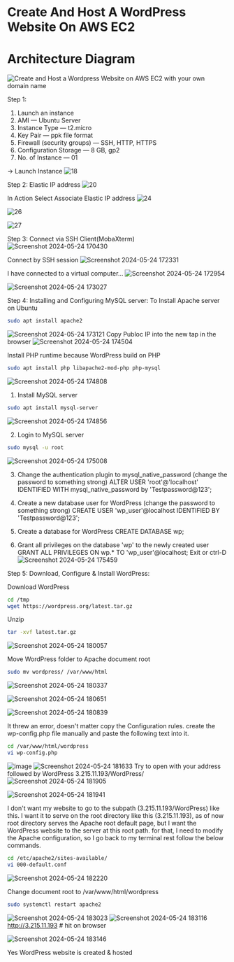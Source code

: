 # Create And Host A WordPress Website On AWS EC2
# Architecture Diagram

![Create and Host a Wordpress Website on AWS EC2 with your own domain name](https://github.com/praneethsonu/AWS-Projects/assets/166925251/cacc261f-8b51-4b59-a20b-b9db9438557f)

Step 1: 
1. Launch an instance
2. AMI — Ubuntu Server
3. Instance Type — t2.micro
4. Key Pair — ppk file format
5. Firewall (security groups) — SSH, HTTP, HTTPS
6. Configuration Storage — 8 GB, gp2
7. No. of Instance — 01

→ Launch Instance
![18](https://github.com/praneethsonu/AWS-Projects/assets/166925251/0a20c58d-ad58-4f14-941b-a9c9781aff7b)

Step 2: Elastic IP address
![20](https://github.com/praneethsonu/AWS-Projects/assets/166925251/6b3bd40a-a015-4218-93c4-bc48a41295cd)

In Action Select Associate Elastic IP address
![24](https://github.com/praneethsonu/AWS-Projects/assets/166925251/23e6a2db-a7a4-4e4b-a444-76dd80fb43f1)

![26](https://github.com/praneethsonu/AWS-Projects/assets/166925251/a362930b-0548-444c-9795-2a656128809e)

![27](https://github.com/praneethsonu/AWS-Projects/assets/166925251/0793e5e3-d257-42a8-bb25-28b3b08aa1a8)

Step 3: Connect via SSH Client(MobaXterm)
![Screenshot 2024-05-24 170430](https://github.com/praneethsonu/AWS-Projects/assets/166925251/18e6d514-dae4-4ce1-a8f5-095051ab1406) 

Connect by SSH session
![Screenshot 2024-05-24 172331](https://github.com/praneethsonu/AWS-Projects/assets/166925251/720bf9b7-99a9-4a63-a9bd-69afba8d5743)

I have connected to a virtual computer…
![Screenshot 2024-05-24 172954](https://github.com/praneethsonu/AWS-Projects/assets/166925251/ab35d3df-4714-470c-89eb-1d650bed744b)

![Screenshot 2024-05-24 173027](https://github.com/praneethsonu/AWS-Projects/assets/166925251/99e88e55-1cd9-4577-83fb-08dcb296abfd)

Step 4: Installing and Configuring MySQL server:
To Install Apache server on Ubuntu
```bash
sudo apt install apache2
```
![Screenshot 2024-05-24 173121](https://github.com/praneethsonu/AWS-Projects/assets/166925251/4f6895b2-cacf-40d7-92a3-77a893f1af94)
Copy Publoc IP into the new tap in the browser
![Screenshot 2024-05-24 174504](https://github.com/praneethsonu/AWS-Projects/assets/166925251/2a4c1a5e-e3e3-452c-bcf4-a696fbbf0f4c)

Install PHP runtime because WordPress build on PHP
```bash
sudo apt install php libapache2-mod-php php-mysql
```
![Screenshot 2024-05-24 174808](https://github.com/praneethsonu/AWS-Projects/assets/166925251/055ddc20-b055-4304-8a33-2456ab8f4ed9)

1. Install MySQL server
```bash   
sudo apt install mysql-server
```
![Screenshot 2024-05-24 174856](https://github.com/praneethsonu/AWS-Projects/assets/166925251/a9c740b6-652f-455e-b88e-544f4fffcfb5)
 

2. Login to MySQL server
```bash
sudo mysql -u root
```
![Screenshot 2024-05-24 175008](https://github.com/praneethsonu/AWS-Projects/assets/166925251/d0ba5a06-2323-442c-9582-8af872d3fda7)


3. Change the authentication plugin to mysql_native_password (change the password to something strong)
ALTER USER 'root'@'localhost' IDENTIFIED WITH mysql_native_password by 'Testpassword@123';

4. Create a new database user for WordPress (change the password to something strong)
CREATE USER 'wp_user'@localhost IDENTIFIED BY 'Testpassword@123';

5. Create a database for WordPress
CREATE DATABASE wp;

6. Grant all privileges on the database 'wp' to the newly created user
GRANT ALL PRIVILEGES ON wp.* TO 'wp_user'@localhost;
Exit or ctrl-D
![Screenshot 2024-05-24 175459](https://github.com/praneethsonu/AWS-Projects/assets/166925251/1142af6a-07ed-422c-98ab-0fae60ec1768)

Step 5: Download, Configure & Install WordPress:

Download WordPress
```bash
cd /tmp
wget https://wordpress.org/latest.tar.gz
```
Unzip 
```bash
tar -xvf latest.tar.gz
```
![Screenshot 2024-05-24 180057](https://github.com/praneethsonu/AWS-Projects/assets/166925251/8ffab688-4bf1-4054-8389-329ca9ffe2ad)

Move WordPress folder to Apache document root
```bash
sudo mv wordpress/ /var/www/html
```
![Screenshot 2024-05-24 180337](https://github.com/praneethsonu/AWS-Projects/assets/166925251/1d903d50-85b3-4e53-98a9-41a5484cf9ab)

![Screenshot 2024-05-24 180651](https://github.com/praneethsonu/AWS-Projects/assets/166925251/724d6b7f-e76d-40f1-98b6-5d48ad63faf6)

![Screenshot 2024-05-24 180839](https://github.com/praneethsonu/AWS-Projects/assets/166925251/df413759-387a-4310-8e6d-5fdc633b3480)

It threw an error, doesn't matter copy the Configuration rules. create the wp-config.php file manually and paste the following text into it.
```bash
cd /var/www/html/wordpress
vi wp-config.php
```
![image](https://github.com/praneethsonu/AWS-Projects/assets/166925251/9f57ab62-ef38-4b8a-b252-25f53371630b)
![Screenshot 2024-05-24 181633](https://github.com/praneethsonu/AWS-Projects/assets/166925251/ebf88656-7b40-46de-9fe8-954065e5859e)
Try to open with your address followed by WordPress
3.215.11.193/WordPress/
![Screenshot 2024-05-24 181905](https://github.com/praneethsonu/AWS-Projects/assets/166925251/ad94ec2f-bfd7-44ea-8fb9-6ad4f500d0a5)

![Screenshot 2024-05-24 181941](https://github.com/praneethsonu/AWS-Projects/assets/166925251/e51da7a5-fc12-42a4-9508-b1828a4f3055)

I don't want my website to go to the subpath (3.215.11.193/WordPress) like this. I want it to serve on the root directory like this (3.215.11.193), as of now root directory serves the Apache root default page, but I want the WordPress website to the server at this root path. for that, I need to modify the Apache configuration, so I go back to my terminal rest follow the below commands.
```bash
cd /etc/apache2/sites-available/
vi 000-default.conf
```
![Screenshot 2024-05-24 182220](https://github.com/praneethsonu/AWS-Projects/assets/166925251/7064db23-871f-410f-8198-d118aa0b2edd)

Change document root to /var/www/html/wordpress
```bash
sudo systemctl restart apache2
```
![Screenshot 2024-05-24 183023](https://github.com/praneethsonu/AWS-Projects/assets/166925251/c7f7f80d-e163-4c14-98a4-c15f7b3d19bf)
![Screenshot 2024-05-24 183116](https://github.com/praneethsonu/AWS-Projects/assets/166925251/2af433de-2d71-4a1c-a208-1b35afd4ef03)
http://3.215.11.193 # hit on browser

![Screenshot 2024-05-24 183146](https://github.com/praneethsonu/AWS-Projects/assets/166925251/3adfa927-4acf-433d-b85c-3611852d1171)

Yes WordPress website is created & hosted



















